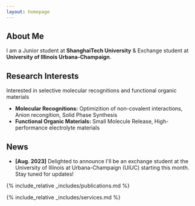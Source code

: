 ```yaml
---
layout: homepage
---
```


## About Me

I am a Junior student at **ShanghaiTech University** & Exchange student at **University of Illinois Urbana-Champaign**. 

## Research Interests
Interested in selective molecular recognitions and functional organic materials
- **Molecular Recognitions:** Optimizition of non-covalent interactions, Anion recongition, Solid Phase Synthesis
- **Functional Organic Materials:** Small Molecule Release, High-performance electrolyte materials

## News

- **[Aug. 2023]** Delighted to announce I'll be an exchange student at the University of Illinois at Urbana-Champaign (UIUC) starting this month. Stay tuned for updates!


{% include_relative _includes/publications.md %}

{% include_relative _includes/services.md %}
